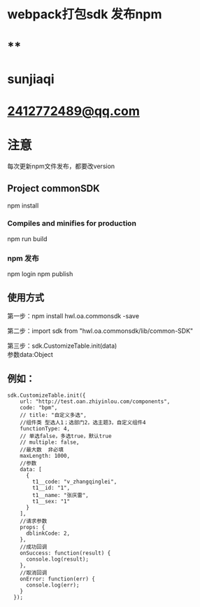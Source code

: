 <!--
 * @Descripttion: 
 * @Author: Duanlinpeng
 * @Date: 2020-10-12 18:49:58
 * @LastEditTime: 2020-10-20 16:44:55
 * @FilePath: /bm-oa-common-sdk/README.md
-->
# webpack打包sdk  发布npm
# ** 
# sunjiaqi
# 2412772489@qq.com
#

# 注意
  每次更新npm文件发布，都要改version

## Project commonSDK


npm install

### Compiles and minifies for production


npm run build


### npm 发布
  npm login
  npm publish 



## 使用方式   
  第一步：npm install  hwl.oa.commonsdk -save

  第二步：import sdk from "hwl.oa.commonsdk/lib/common-SDK"

  第三步：sdk.CustomizeTable.init(data)  
        参数data:Object

## 例如：
    sdk.CustomizeTable.init({
        url: "http://test.oan.zhiyinlou.com/components",
        code: "bpm",
        // title: "自定义多选",
        //组件类 型选人1；选部门2，选主题3，自定义组件4
        functionType: 4,
        // 单选false，多选true，默认true
        // multiple: false,
        //最大数  非必填
        maxLength: 1000,
        //参数
        data: [
          {
            t1__code: "v_zhangqinglei",
            t1__id: "1",
            t1__name: "张庆雷",
            t1__sex: "1"
          }
        ],
        //请求参数
        props: {
          dblinkCode: 2,
        },
        //成功回调
        onSuccess: function(result) {
          console.log(result);
        },
        //取消回调
        onError: function(err) {
          console.log(err);
        }
      });